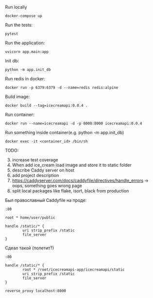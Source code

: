 Run locally

```
docker-compose up
```

Run the tests:

```
pytest
```

Run the application:

```
uvicorn app.main:app
```

Init db:

```
python -m app.init_db
```

Run redis in docker:

```
docker run -p 6379:6379 -d --name=redis redis:alpine
```

Build image:

```
docker build --tag=icecreamapi:0.0.4 .
```

Run container:

```
docker run --name=icecreamapi -d -p 8000:8000 icecreamapi:0.0.4
```

Run something inside container(e.g. python -m app.init_db)

```
docker exec -it <container_id> /bin/sh
```

TODO:

3. increase test coverage
4. When add ice_cream load image and store it to static folder
5. describe Caddy server on host
6. add project description
7. https://caddyserver.com/docs/caddyfile/directives/handle_errors -> oops, something goes wrong page
8. split local packages like flake, isort, black from production


Был православный Caddyfile на проде:

```
:80

root * home/user/public

handle /static/* {
        uri strip_prefix /static
        file_server
}

```

Сдеал такой (полетит?)

```
:80

handle /static/* {
        root * /root/icecreamapi-app/icecreamapi/static
        uri strip_prefix /static
        file_server
}

reverse_proxy localhost:8000
```